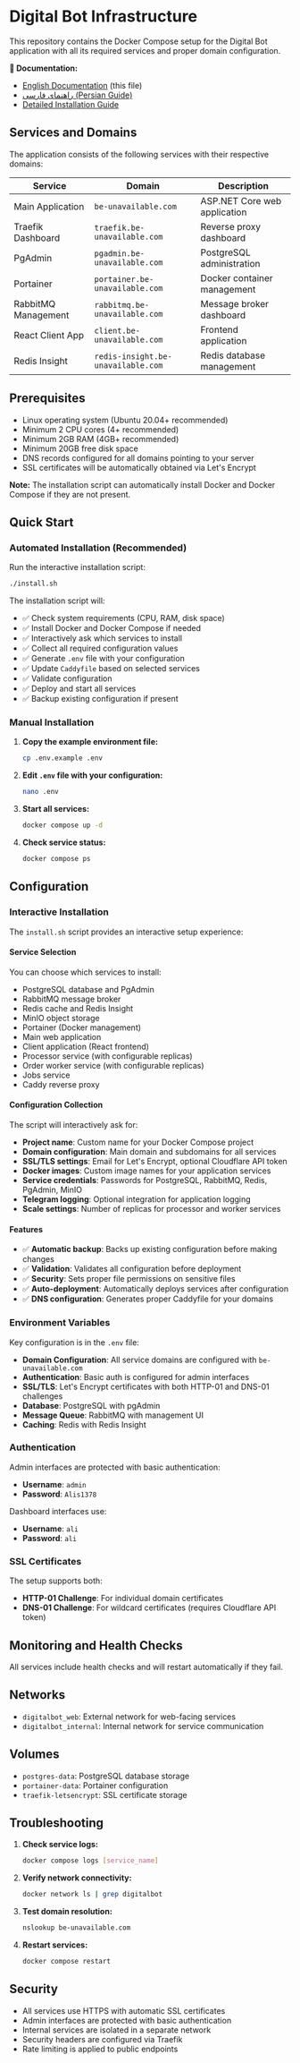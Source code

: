 # Digital Bot Infrastructure

This repository contains the Docker Compose setup for the Digital Bot application with all its required services and proper domain configuration.

**📖 Documentation:**
- [English Documentation](README.md) (this file)
- [راهنمای فارسی (Persian Guide)](README_FA.md)
- [Detailed Installation Guide](INSTALLATION_GUIDE.md)

## Services and Domains

The application consists of the following services with their respective domains:

| Service | Domain | Description |
|---------|--------|-------------|
| Main Application | `be-unavailable.com` | ASP.NET Core web application |
| Traefik Dashboard | `traefik.be-unavailable.com` | Reverse proxy dashboard |
| PgAdmin | `pgadmin.be-unavailable.com` | PostgreSQL administration |
| Portainer | `portainer.be-unavailable.com` | Docker container management |
| RabbitMQ Management | `rabbitmq.be-unavailable.com` | Message broker dashboard |
| React Client App | `client.be-unavailable.com` | Frontend application |
| Redis Insight | `redis-insight.be-unavailable.com` | Redis database management |

## Prerequisites

- Linux operating system (Ubuntu 20.04+ recommended)
- Minimum 2 CPU cores (4+ recommended)
- Minimum 2GB RAM (4GB+ recommended)
- Minimum 20GB free disk space
- DNS records configured for all domains pointing to your server
- SSL certificates will be automatically obtained via Let's Encrypt

**Note:** The installation script can automatically install Docker and Docker Compose if they are not present.

## Quick Start

### Automated Installation (Recommended)

Run the interactive installation script:

```bash
./install.sh
```

The installation script will:
- ✅ Check system requirements (CPU, RAM, disk space)
- ✅ Install Docker and Docker Compose if needed
- ✅ Interactively ask which services to install
- ✅ Collect all required configuration values
- ✅ Generate `.env` file with your configuration
- ✅ Update `Caddyfile` based on selected services
- ✅ Validate configuration
- ✅ Deploy and start all services
- ✅ Backup existing configuration if present

### Manual Installation

1. **Copy the example environment file:**
   ```bash
   cp .env.example .env
   ```

2. **Edit `.env` file with your configuration:**
   ```bash
   nano .env
   ```

3. **Start all services:**
   ```bash
   docker compose up -d
   ```

4. **Check service status:**
   ```bash
   docker compose ps
   ```

## Configuration

### Interactive Installation

The `install.sh` script provides an interactive setup experience:

#### Service Selection
You can choose which services to install:
- PostgreSQL database and PgAdmin
- RabbitMQ message broker
- Redis cache and Redis Insight
- MinIO object storage
- Portainer (Docker management)
- Main web application
- Client application (React frontend)
- Processor service (with configurable replicas)
- Order worker service (with configurable replicas)
- Jobs service
- Caddy reverse proxy

#### Configuration Collection
The script will interactively ask for:
- **Project name**: Custom name for your Docker Compose project
- **Domain configuration**: Main domain and subdomains for all services
- **SSL/TLS settings**: Email for Let's Encrypt, optional Cloudflare API token
- **Docker images**: Custom image names for your application services
- **Service credentials**: Passwords for PostgreSQL, RabbitMQ, Redis, PgAdmin, MinIO
- **Telegram logging**: Optional integration for application logging
- **Scale settings**: Number of replicas for processor and worker services

#### Features
- ✅ **Automatic backup**: Backs up existing configuration before making changes
- ✅ **Validation**: Validates all configuration before deployment
- ✅ **Security**: Sets proper file permissions on sensitive files
- ✅ **Auto-deployment**: Automatically deploys services after configuration
- ✅ **DNS configuration**: Generates proper Caddyfile for your domains

### Environment Variables

Key configuration is in the `.env` file:

- **Domain Configuration**: All service domains are configured with `be-unavailable.com`
- **Authentication**: Basic auth is configured for admin interfaces
- **SSL/TLS**: Let's Encrypt certificates with both HTTP-01 and DNS-01 challenges
- **Database**: PostgreSQL with pgAdmin
- **Message Queue**: RabbitMQ with management UI
- **Caching**: Redis with Redis Insight

### Authentication

Admin interfaces are protected with basic authentication:
- **Username**: `admin`
- **Password**: `Alis1378`

Dashboard interfaces use:
- **Username**: `ali`
- **Password**: `ali`

### SSL Certificates

The setup supports both:
- **HTTP-01 Challenge**: For individual domain certificates
- **DNS-01 Challenge**: For wildcard certificates (requires Cloudflare API token)

## Monitoring and Health Checks

All services include health checks and will restart automatically if they fail.

## Networks

- `digitalbot_web`: External network for web-facing services
- `digitalbot_internal`: Internal network for service communication

## Volumes

- `postgres-data`: PostgreSQL database storage
- `portainer-data`: Portainer configuration
- `traefik-letsencrypt`: SSL certificate storage

## Troubleshooting

1. **Check service logs:**
   ```bash
   docker compose logs [service_name]
   ```

2. **Verify network connectivity:**
   ```bash
   docker network ls | grep digitalbot
   ```

3. **Test domain resolution:**
   ```bash
   nslookup be-unavailable.com
   ```

4. **Restart services:**
   ```bash
   docker compose restart
   ```

## Security

- All services use HTTPS with automatic SSL certificates
- Admin interfaces are protected with basic authentication
- Internal services are isolated in a separate network
- Security headers are configured via Traefik
- Rate limiting is applied to public endpoints
